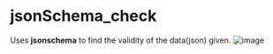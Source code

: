 # jsonSchema_check
 Uses **jsonschema** to find the validity of the data(json) given. 
![image](https://user-images.githubusercontent.com/57846872/162611865-b8d6beb1-ac1d-4cfc-9fa5-325106e50795.png)
